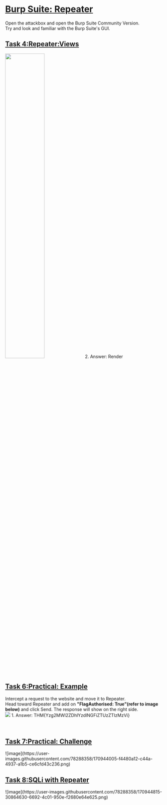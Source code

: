 <h1><ins>Burp Suite: Repeater</ins></h1>
Open the attackbox and open the Burp Suite Community Version. <br>
Try and look and familiar with the Burp Suite's GUI. <br>

<h2><ins>Task 4:Repeater:Views</ins></h2>
<img src=https://user-images.githubusercontent.com/78288358/171150214-0f51b850-986c-4019-8346-ef284cc53e83.png style="width:50%; height:50%;">
2. Answer: Render<br><br><br>

<h2><ins>Task 6:Practical: Example</ins></h2>
Intercept a request to the website and move it to Repeater.<br>
Head toward Repeater and add on <b>"FlagAuthorised: True"(refer to image below)</b> and click Send. The response will show on the right side.<br>
<img src=https://user-images.githubusercontent.com/78288358/170943074-71910b82-22ac-4c9b-82f2-98251ef962e6.png style"width:50%; height:50%;">
1. Answer: THM{Yzg2MWI2ZDhlYzdlNGFiZTUzZTIzMzVi}<br><br><br>

<h2><ins>Task 7:Practical: Challenge</ins></h2>
![image](https://user-images.githubusercontent.com/78288358/170944005-f4480a12-c44a-4937-a1b5-ce6cfd43c236.png)
<h2><ins>Task 8:SQLi with Repeater</ins></h2>
![image](https://user-images.githubusercontent.com/78288358/170944815-30864630-6692-4c01-950e-f2680e64e625.png)
